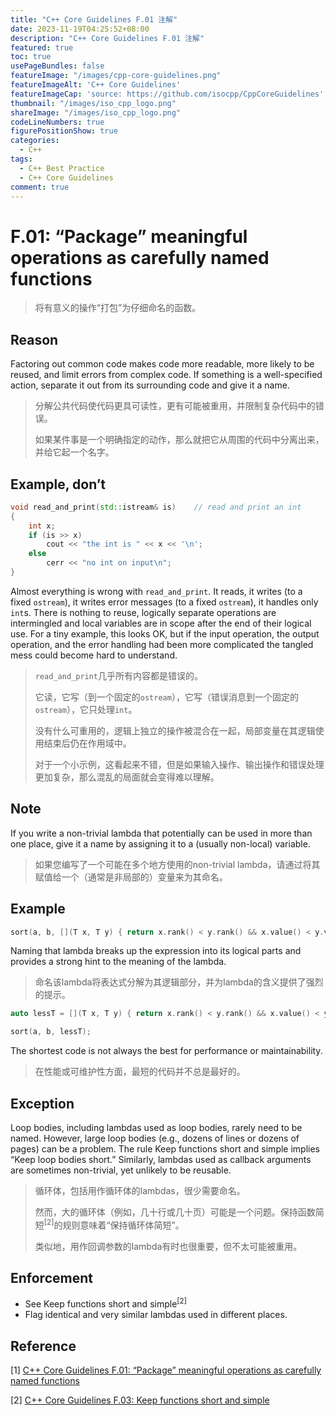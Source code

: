```yaml
---
title: "C++ Core Guidelines F.01 注解"
date: 2023-11-19T04:25:52+08:00
description: "C++ Core Guidelines F.01 注解"
featured: true
toc: true
usePageBundles: false
featureImage: "/images/cpp-core-guidelines.png"
featureImageAlt: 'C++ Core Guidelines'
featureImageCap: 'source: https://github.com/isocpp/CppCoreGuidelines'
thumbnail: "/images/iso_cpp_logo.png"
shareImage: "/images/iso_cpp_logo.png"
codeLineNumbers: true
figurePositionShow: true
categories:
  - C++
tags:
  - C++ Best Practice
  - C++ Core Guidelines
comment: true
---
```


# F.01: “Package” meaningful operations as carefully named functions

> 将有意义的操作“打包”为仔细命名的函数。

## Reason

Factoring out common code makes code more readable, more likely to be reused, and limit errors from complex code. If something is a well-specified action, separate it out from its surrounding code and give it a name.

>分解公共代码使代码更具可读性，更有可能被重用，并限制复杂代码中的错误。
>
>如果某件事是一个明确指定的动作，那么就把它从周围的代码中分离出来，并给它起一个名字。

## Example, don’t

```c++
void read_and_print(std::istream& is)    // read and print an int
{
    int x;
    if (is >> x)
        cout << "the int is " << x << '\n';
    else
        cerr << "no int on input\n";
}
```

Almost everything is wrong with `read_and_print`. It reads, it writes (to a fixed `ostream`), it writes error messages (to a fixed `ostream`), it handles only `int`s. There is nothing to reuse, logically separate operations are intermingled and local variables are in scope after the end of their logical use. For a tiny example, this looks OK, but if the input operation, the output operation, and the error handling had been more complicated the tangled mess could become hard to understand.

>`read_and_print`几乎所有内容都是错误的。
>
>它读，它写（到一个固定的`ostream`），它写（错误消息到一个固定的`ostream`），它只处理`int`。
>
>没有什么可重用的，逻辑上独立的操作被混合在一起，局部变量在其逻辑使用结束后仍在作用域中。
>
>对于一个小示例，这看起来不错，但是如果输入操作、输出操作和错误处理更加复杂，那么混乱的局面就会变得难以理解。

## Note

If you write a non-trivial lambda that potentially can be used in more than one place, give it a name by assigning it to a (usually non-local) variable.

>如果您编写了一个可能在多个地方使用的non-trivial lambda，请通过将其赋值给一个（通常是非局部的）变量来为其命名。

## Example

```c++
sort(a, b, [](T x, T y) { return x.rank() < y.rank() && x.value() < y.value(); });
```

Naming that lambda breaks up the expression into its logical parts and provides a strong hint to the meaning of the lambda.

>命名该lambda将表达式分解为其逻辑部分，并为lambda的含义提供了强烈的提示。

```c++
auto lessT = [](T x, T y) { return x.rank() < y.rank() && x.value() < y.value(); };

sort(a, b, lessT);
```

The shortest code is not always the best for performance or maintainability.

>在性能或可维护性方面，最短的代码并不总是最好的。

## Exception

Loop bodies, including lambdas used as loop bodies, rarely need to be named. However, large loop bodies (e.g., dozens of lines or dozens of pages) can be a problem. The rule Keep functions short and simple implies “Keep loop bodies short.” Similarly, lambdas used as callback arguments are sometimes non-trivial, yet unlikely to be reusable.

>循环体，包括用作循环体的lambdas，很少需要命名。
>
>然而，大的循环体（例如，几十行或几十页）可能是一个问题。保持函数简短<sup>[2]</sup>的规则意味着“保持循环体简短”。
>
>类似地，用作回调参数的lambda有时也很重要，但不太可能被重用。

## Enforcement

- See Keep functions short and simple<sup>[2]</sup>
- Flag identical and very similar lambdas used in different places.

## Reference

[1] [C++ Core Guidelines F.01: “Package” meaningful operations as carefully named functions](https://isocpp.github.io/CppCoreGuidelines/CppCoreGuidelines#f1-package-meaningful-operations-as-carefully-named-functions)

[2] [C++ Core Guidelines F.03: Keep functions short and simple](https://isocpp.github.io/CppCoreGuidelines/CppCoreGuidelines#f3-keep-functions-short-and-simple)
